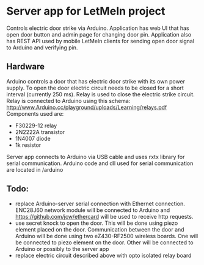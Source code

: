 Server app for LetMeIn project
==============================
Controls electric door strike via Arduino.
Application has web UI that has open door button and admin page for changing door pin.
Application also has REST API used by mobile LetMeIn clients for sending open door signal to Arduino and verifying pin.

Hardware
--------
Arduino controls a door that has electric door strike with its own power supply. To open the door electric circuit needs to be closed for a short interval (currently 250 ms).
Relay is used to close the electric strike circuit. Relay is connected to Arduino using this schema: http://www.Arduino.cc/playground/uploads/Learning/relays.pdf
Components used are:
* F30229-12 relay
* 2N2222A transistor
* 1N4007 diode
* 1k resistor

Server app connects to Arduino via USB cable and uses rxtx library for serial communication.
Arduino code and dll used for serial communication are located in /arduino

Todo:
-----
* replace Arduino-server serial connection with Ethernet connection. ENC28J60 network module will be connected to Arduino and https://github.com/jcw/ethercard will be used to receive http requests.
* use secret knock to open the door. This will be done using piezo element placed on the door. Communication between the door and Arduino will be done using two eZ430-RF2500 wireless boards. One will be connected to piezo element on the door. Other will be connected to Arduino or possibly to the server app
* replace electric circuit described above with opto isolated relay board
